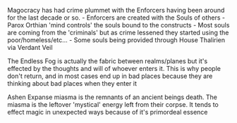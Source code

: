 Magocracy has had crime plummet with the Enforcers having been around for the last decade or so.
    - Enforcers are created with the Souls of others
    - Parox Orthian 'mind controls' the souls bound to the constructs
    - Most souls are coming from the 'criminals' but as crime lessened they started using the poor/homeless/etc...
    - Some souls being provided through House Thalirien via Verdant Veil

The Endless Fog is actually the fabric between realms/planes but it's effected by the thoughts and will of whoever enters it.  This is why people don't return, and in most cases end up in bad places because they are thinking about bad places when they enter it

Ashen Expanse miasma is the remnants of an ancient beings death.  The miasma is the leftover 'mystical' energy left from their corpse.  It tends to effect magic in unexpected ways because of it's primordeal essence
